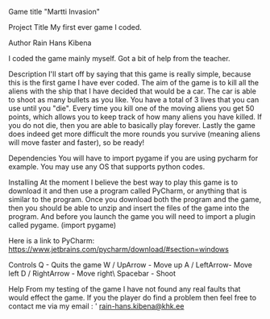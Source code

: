 Game title
"Martti Invasion"

Project Title
My first ever game I coded.

Author
Rain Hans Kibena

I coded the game mainly myself. Got a bit of help from the teacher.

Description
I'll start off by saying that this game is really simple, because this is the first game I have ever coded.
The aim of the game is to kill all the aliens with the ship that I have decided that would be a car. The car is able to shoot as many bullets as you like. You have a total of 3 lives that you can use until you "die". Every time you kill one of the moving aliens you get 50 points, which allows you to keep track of how many aliens you have killed. If you do not die, then you are able to basically play forever. Lastly the game does indeed get more difficult the more rounds you survive (meaning aliens will move faster and faster), so be ready!

Dependencies
You will have to import pygame if you are using pycharm for example.
You may use any OS that supports python codes.

Installing
At the moment I believe the best way to play this game is to download it and then use a program called PyCharm, or anything that is similar to the program. Once you download both the program and the game, then you should be able to unzip and insert the files of the game into the program. And before you launch the game you will need to import a plugin called pygame. (import pygame)

Here is a link to PyCharm: https://www.jetbrains.com/pycharm/download/#section=windows

Controls
Q - Quits the game
W / UpArrow - Move up
A / LeftArrow- Move left
D / RightArrow - Move right\ Spacebar - Shoot

Help
From my testing of the game I have not found any real faults that would effect the game. If you the player do find a problem then feel free to contact me via my email : '
rain-hans.kibena@khk.ee
